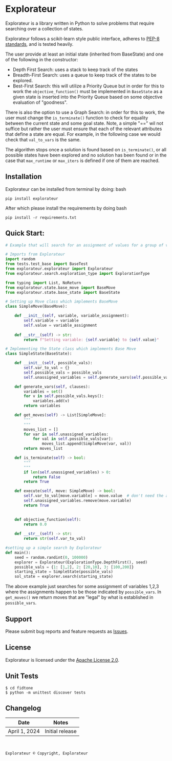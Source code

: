 # Explorateur

Explorateur is a library written in Python to solve problems that require searching over a collection of states. 

Explorateur follows a scikit-learn style public interface, adheres to 
[PEP-8 standards](https://www.python.org/dev/peps/pep-0008/), and is tested heavily. 


The user provide at least an initial state (inherited from BaseState) and one of the following in the constructor:
- Depth First Search: uses a stack to keep track of the states
- Breadth-First Search:  uses a queue to keep track of the states to be explored. 
- Best-First Search: this will utilize a Priority Queue but in order for this to work the ```objective_function()``` must be implemented in ```BaseState``` as a given state is inserted into the Priority Queue based on some objective evaluation of "goodness". 

There is also the option to use a Graph Search: in order for this to work, the user must change the ```is_terminate()``` function to check for equality between the current state and some goal state. Note, a simple "==" wil not suffice but rather the user must ensure that each of the relevant attributes that define a state are equal. For example, in the following case we would check that ```val_to_vars``` is the same.

The algorithm stops once a solution is found based on ```is_terminate()```, or all possible states have been explored and no solution has been found or in the case that ```max_runtime``` or ```max_iters``` is defined if one of them are reached.

## Installation

Explorateur can be installed from terminal by doing:
bash
```
pip install explorateur
```
After which please install the requirements by doing
bash
```
pip install -r requirements.txt
```

## Quick Start:

```python
# Example that will search for an assignment of values for a group of variables

# Imports from Explorateur
import random
from tests.test_base import BaseTest
from explorateur.explorateur import Explorateur
from explorateur.search.exploration_type import ExplorationType

from typing import List, NoReturn
from explorateur.state.base_move import BaseMove
from explorateur.state.base_state import BaseState

# Setting up Move class which implements BaseMove
class SimpleMove(BaseMove):

    def __init__(self, variable, variable_assignment):
        self.variable = variable
        self.value = variable_assignment
    
    def __str__(self) -> str:
        return f"Setting variable: {self.variable} to {self.value}"

# Implementing the State class which implements Base Move
class SimpleState(BaseState):

    def __init__(self, possible_vals):
        self.var_to_val = {}
        self.possible_vals = possible_vals
        self.unassigned_variables = self.generate_vars(self.possible_vals)

    def generate_vars(self, clauses):
        variables = set()
        for v in self.possible_vals.keys():
            variables.add(v)
        return variables

    def get_moves(self) -> List[SimpleMove]:
        """
        """
        moves_list = []
        for var in self.unassigned_variables:
            for val in self.possible_vals[var]:
                moves_list.append(SimpleMove(var, val))
        return moves_list

    def is_terminate(self) -> bool:
        """
        """
        if len(self.unassigned_variables) > 0:
            return False
        return True

    def execute(self, move: SimpleMove) -> bool:
        self.var_to_val[move.variable] = move.value  # don't need the absolute
        self.unassigned_variables.remove(move.variable)
        return True

    
    def objective_function(self):
        return 0.0
    
    def __str__(self) -> str:
        return str(self.var_to_val)

#setting up a simple search by Explorateur
def main():
    seed = random.randint(0, 100000)
    explorer = Explorateur(ExplorationType.DepthFirst(), seed)
    possible_vals = {1: [1,2], 2: [20,10], 3: [100,200]}
    starting_state = SimpleState(possible_vals)
    sol_state = explorer.search(starting_state)
```

The above example just searches for some assignment of variables 1,2,3 where the assignments happen to be those indicated by ```possible_vars```. In ```get_moves()``` we return moves that are "legal" by what is established in ```possible_vars```.


## Support

Please submit bug reports and feature requests as [Issues](https://github.com/explorateur/issues).

## License

Explorateur is licensed under the [Apache License 2.0](LICENSE.md).

## Unit Tests
```
$ cd fidtone
$ python -m unittest discover tests
```


## Changelog

| Date | Notes |
|--------|-------------|
| April 1, 2024 | Initial release |

<br>

```
Explorateur © Copyright, Explorateur
````

<br>